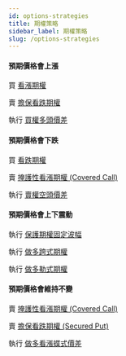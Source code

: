 ```yaml
---
id: options-strategies
title: 期權策略
sidebar_label: 期權策略
slug: /options-strategies
---
```


#### 預期價格會上漲

買 [看漲期權](./glossary.md#call)

賣 [擔保看跌期權](./glossary.md#secured-put)

執行 [買權多頭價差](./glossary.md#bull-call-spread)

#### 預期價格會下跌

買 [看跌期權](./glossary.md#put)

賣 [ 掩護性看漲期權 (Covered Call) ](./glossary.md#covered-call)

執行 [賣權空頭價差](./glossary.md#bear-put-spread)

#### 預期價格會上下震動

執行 [保護期權固定波幅 ](./glossary.md#protective-collar)

執行 [做多跨式期權](./glossary.md#long-straddle)

執行 [做多勒式期權](./glossary.md#long-strangle)

#### 預期價格會維持不變

賣 [掩護性看漲期權 (Covered Call)](./glossary.md#covered-call)

賣 [擔保看跌期權 (Secured Put) ](./glossary.md#secured-put)

執行 [做多看漲蝶式價差](./glossary.md#long-call-butterfly-spread)

